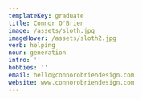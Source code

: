 ```yaml
---
templateKey: graduate
title: Connor O'Brien
image: /assets/sloth.jpg
imageHover: /assets/sloth2.jpg
verb: helping
noun: generation
intro: ''
hobbies: ''
email: hello@connorobriendesign.com
website: www.connorobriendesign.com
---
```


